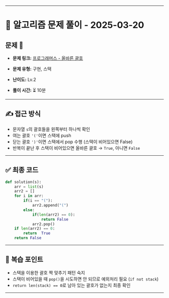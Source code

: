 
---

# 📝 알고리즘 문제 풀이 - 2025-03-20

## 문제 📖

- **문제 링크:** [프로그래머스 - 올바른 괄호](https://school.programmers.co.kr/learn/courses/30/lessons/12909)

- **문제 유형:** 구현, 스택
- **난이도:** Lv.2

- **풀이 시간:** ⏳ 10분

---

## ✍ 접근 방식

- 문자열 `s`의 괄호들을 왼쪽부터 하나씩 확인
- 여는 괄호 `'('`이면 스택에 push
- 닫는 괄호 `')'`이면 스택에서 pop 수행 (스택이 비어있으면 False)
- 반복이 끝난 후 스택이 비어있으면 올바른 괄호 → `True`, 아니면 `False`

---

## ✅ 최종 코드

```python
def solution(s):
    arr = list(s)
    arr2 = []
    for i in arr:
        if(i == "("):
            arr2.append("(")
        else:
            if(len(arr2) == 0):
                return False
            arr2.pop()
    if len(arr2) == 0:
        return  True
    return False
```

---

## 🧠 복습 포인트

- 스택을 이용한 괄호 짝 맞추기 패턴 숙지
- 스택이 비어있을 때 `pop()`을 시도하면 안 되므로 예외처리 필요 (`if not stack`)
- `return len(stack) == 0`로 남아 있는 괄호가 없는지 최종 확인

---



